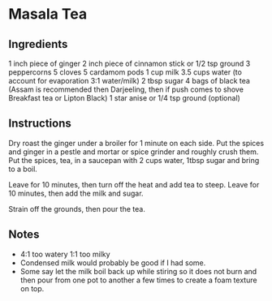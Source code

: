 # Masala Tea

## Ingredients

1 inch piece of ginger
2 inch piece of cinnamon stick or 1/2 tsp ground
3 peppercorns
5 cloves
5 cardamom pods
1 cup milk
3.5 cups water (to account for evaporation 3:1 water/milk)
2 tbsp sugar
4 bags of black tea (Assam is recommended then Darjeeling, then if push comes to shove Breakfast tea or Lipton Black)
1 star anise or 1/4 tsp ground (optional)

## Instructions

Dry roast the ginger under a broiler for 1 minute on each side. Put the spices and ginger in a pestle and mortar or spice grinder and roughly crush them. Put the spices, tea, in a saucepan with 2 cups water, 1tbsp sugar and bring to a boil.

Leave for 10 minutes, then turn off the heat and add tea to steep. Leave for 10 minutes, then add the milk and sugar.

Strain off the grounds, then pour the tea.

## Notes

- 4:1 too watery 1:1 too milky
- Condensed milk would probably be good if I had some.
- Some say let the milk boil back up while stiring so it does not burn and then pour from one pot to another a few times to create a foam texture on top.
